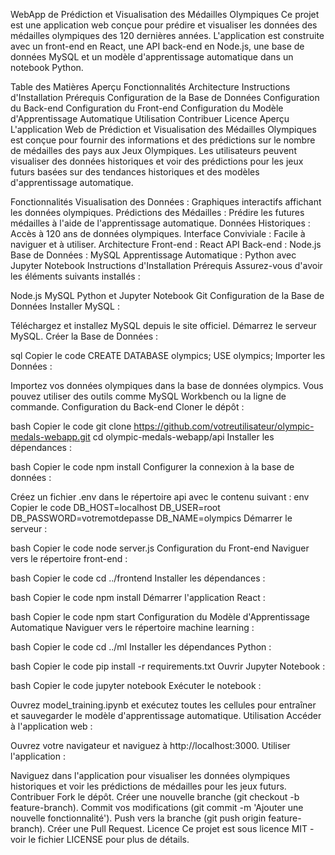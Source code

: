 WebApp de Prédiction et Visualisation des Médailles Olympiques
Ce projet est une application web conçue pour prédire et visualiser les données des médailles olympiques des 120 dernières années. L'application est construite avec un front-end en React, une API back-end en Node.js, une base de données MySQL et un modèle d'apprentissage automatique dans un notebook Python.

Table des Matières
Aperçu
Fonctionnalités
Architecture
Instructions d'Installation
Prérequis
Configuration de la Base de Données
Configuration du Back-end
Configuration du Front-end
Configuration du Modèle d'Apprentissage Automatique
Utilisation
Contribuer
Licence
Aperçu
L'application Web de Prédiction et Visualisation des Médailles Olympiques est conçue pour fournir des informations et des prédictions sur le nombre de médailles des pays aux Jeux Olympiques. Les utilisateurs peuvent visualiser des données historiques et voir des prédictions pour les jeux futurs basées sur des tendances historiques et des modèles d'apprentissage automatique.

Fonctionnalités
Visualisation des Données : Graphiques interactifs affichant les données olympiques.
Prédictions des Médailles : Prédire les futures médailles à l'aide de l'apprentissage automatique.
Données Historiques : Accès à 120 ans de données olympiques.
Interface Conviviale : Facile à naviguer et à utiliser.
Architecture
Front-end : React
API Back-end : Node.js
Base de Données : MySQL
Apprentissage Automatique : Python avec Jupyter Notebook
Instructions d'Installation
Prérequis
Assurez-vous d'avoir les éléments suivants installés :

Node.js
MySQL
Python et Jupyter Notebook
Git
Configuration de la Base de Données
Installer MySQL :

Téléchargez et installez MySQL depuis le site officiel.
Démarrez le serveur MySQL.
Créer la Base de Données :

sql
Copier le code
CREATE DATABASE olympics;
USE olympics;
Importer les Données :

Importez vos données olympiques dans la base de données olympics. Vous pouvez utiliser des outils comme MySQL Workbench ou la ligne de commande.
Configuration du Back-end
Cloner le dépôt :

bash
Copier le code
git clone https://github.com/votreutilisateur/olympic-medals-webapp.git
cd olympic-medals-webapp/api
Installer les dépendances :

bash
Copier le code
npm install
Configurer la connexion à la base de données :

Créez un fichier .env dans le répertoire api avec le contenu suivant :
env
Copier le code
DB_HOST=localhost
DB_USER=root
DB_PASSWORD=votremotdepasse
DB_NAME=olympics
Démarrer le serveur :

bash
Copier le code
node server.js
Configuration du Front-end
Naviguer vers le répertoire front-end :

bash
Copier le code
cd ../frontend
Installer les dépendances :

bash
Copier le code
npm install
Démarrer l'application React :

bash
Copier le code
npm start
Configuration du Modèle d'Apprentissage Automatique
Naviguer vers le répertoire machine learning :

bash
Copier le code
cd ../ml
Installer les dépendances Python :

bash
Copier le code
pip install -r requirements.txt
Ouvrir Jupyter Notebook :

bash
Copier le code
jupyter notebook
Exécuter le notebook :

Ouvrez model_training.ipynb et exécutez toutes les cellules pour entraîner et sauvegarder le modèle d'apprentissage automatique.
Utilisation
Accéder à l'application web :

Ouvrez votre navigateur et naviguez à http://localhost:3000.
Utiliser l'application :

Naviguez dans l'application pour visualiser les données olympiques historiques et voir les prédictions de médailles pour les jeux futurs.
Contribuer
Fork le dépôt.
Créer une nouvelle branche (git checkout -b feature-branch).
Commit vos modifications (git commit -m 'Ajouter une nouvelle fonctionnalité').
Push vers la branche (git push origin feature-branch).
Créer une Pull Request.
Licence
Ce projet est sous licence MIT - voir le fichier LICENSE pour plus de détails.
